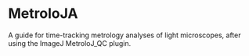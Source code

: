 # MetroloJA

A guide for time-tracking metrology analyses of light microscopes, after using the ImageJ MetroloJ_QC plugin.
